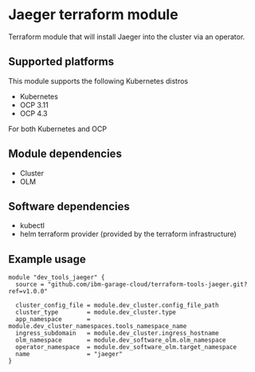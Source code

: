# Jaeger terraform module

Terraform module that will install Jaeger into the cluster via an operator.

## Supported platforms

This module supports the following Kubernetes distros

- Kubernetes
- OCP 3.11
- OCP 4.3

For both Kubernetes and OCP

## Module dependencies

- Cluster
- OLM

## Software dependencies

- kubectl
- helm terraform provider (provided by the terraform infrastructure)

## Example usage

```hcl-terraform
module "dev_tools_jaeger" {
  source = "github.com/ibm-garage-cloud/terraform-tools-jaeger.git?ref=v1.0.0"

  cluster_config_file = module.dev_cluster.config_file_path
  cluster_type        = module.dev_cluster.type
  app_namespace       = module.dev_cluster_namespaces.tools_namespace_name
  ingress_subdomain   = module.dev_cluster.ingress_hostname
  olm_namespace       = module.dev_software_olm.olm_namespace
  operator_namespace  = module.dev_software_olm.target_namespace
  name                = "jaeger"
}
```
